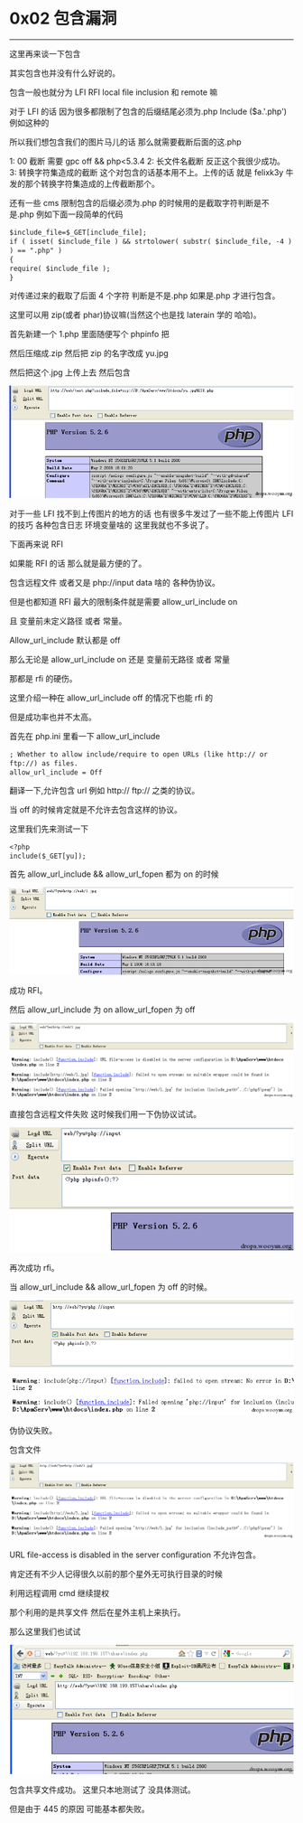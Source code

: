 # 0x02 包含漏洞

* * *

这里再来谈一下包含

其实包含也并没有什么好说的。

包含一般也就分为 LFI RFI local file inclusion 和 remote 嘛

对于 LFI 的话 因为很多都限制了包含的后缀结尾必须为.php Include ($a.'.php') 例如这种的

所以我们想包含我们的图片马儿的话 那么就需要截断后面的这.php

1: 00 截断 需要 gpc off && php<5.3.4 2: 长文件名截断 反正这个我很少成功。 3: 转换字符集造成的截断 这个对包含的话基本用不上。上传的话 就是 felixk3y 牛发的那个转换字符集造成的上传截断那个。

还有一些 cms 限制包含的后缀必须为.php 的时候用的是截取字符判断是不是.php 例如下面一段简单的代码

```
$include_file=$_GET[include_file];
if ( isset( $include_file ) && strtolower( substr( $include_file, -4 ) ) == ".php" )
{   
require( $include_file );
} 
```

对传递过来的截取了后面 4 个字符 判断是不是.php 如果是.php 才进行包含。

这里可以用 zip(或者 phar)协议嘛(当然这个也是找 laterain 学的 哈哈)。

首先新建一个 1.php 里面随便写个 phpinfo 把

然后压缩成.zip 然后把 zip 的名字改成 yu.jpg

然后把这个.jpg 上传上去 然后包含

![enter image description here](img/2015011310582363782image0011.png)

对于一些 LFI 找不到上传图片的地方的话 也有很多牛发过了一些不能上传图片 LFI 的技巧 各种包含日志 环境变量啥的 这里我就也不多说了。

下面再来说 RFI

如果能 RFI 的话 那么就是最方便的了。

包含远程文件 或者又是 php://input data 啥的 各种伪协议。

但是也都知道 RFI 最大的限制条件就是需要 allow_url_include on

且 变量前未定义路径 或者 常量。

Allow_url_include 默认都是 off

那么无论是 allow_url_include on 还是 变量前无路径 或者 常量

那都是 rfi 的硬伤。

这里介绍一种在 allow_url_include off 的情况下也能 rfi 的

但是成功率也并不太高。

首先在 php.ini 里看一下 allow_url_include

```
; Whether to allow include/require to open URLs (like http:// or ftp://) as files.
allow_url_include = Off 
```

翻译一下,允许包含 url 例如 http:// ftp:// 之类的协议。

当 off 的时候肯定就是不允许去包含这样的协议。

这里我们先来测试一下

```
<?php
include($_GET[yu]); 
```

首先 allow_url_include && allow_url_fopen 都为 on 的时候

![enter image description here](img/2015011311021152837image0031.png)

成功 RFI。

然后 allow_url_include 为 on allow_url_fopen 为 off

![enter image description here](img/2015011311025596714image0051.png)

直接包含远程文件失败 这时候我们用一下伪协议试试。

![enter image description here](img/2015011311032528103image0072.png)

再次成功 rfi。

当 allow_url_include && allow_url_fopen 为 off 的时候。

![enter image description here](img/2015011311041670237image0091.png)

伪协议失败。

包含文件

![enter image description here](img/2015011311045731325image0111.png)

URL file-access is disabled in the server configuration 不允许包含。

肯定还有不少人记得很久以前的那个星外无可执行目录的时候

利用远程调用 cmd 继续提权

那个利用的是共享文件 然后在星外主机上来执行。

那么这里我们也试试

![enter image description here](img/2015011311053411551image0131.png)

包含共享文件成功。 这里只本地测试了 没具体测试。

但是由于 445 的原因 可能基本都失败。
